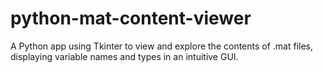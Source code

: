 # python-mat-content-viewer
A Python app using Tkinter to view and explore the contents of .mat files, displaying variable names and types in an intuitive GUI.
